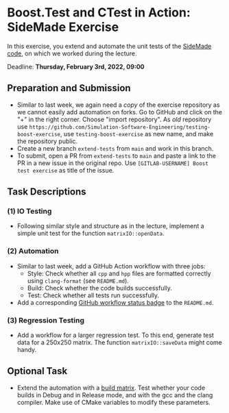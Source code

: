 # Boost.Test and CTest in Action: SideMade Exercise

In this exercise, you extend and automate the unit tests of the [SideMade code](https://github.com/Simulation-Software-Engineering/testing-boost-exercise), on which we worked during the lecture.

Deadline: **Thursday, February 3rd, 2022, 09:00**

## Preparation and Submission

- Similar to last week, we again need a *copy* of the exercise repository as we cannot easily add automation on forks. Go to GitHub and click on the "+" in the right corner. Choose "import repository". As *old* repository use `https://github.com/Simulation-Software-Engineering/testing-boost-exercise`, use `testing-boost-exercise` as new name, and make the repository public.
- Create a new branch `extend-tests` from `main` and work in this branch.
- To submit, open a PR from `extend-tests` to `main` and paste a link to the PR in a new issue in the original repo. Use `[GITLAB-USERNAME] Boost test exercise` as title of the issue.

## Task Descriptions

### (1) IO Testing

- Following similar style and structure as in the lecture, implement a simple unit test for the function `matrixIO::openData`.

### (2) Automation

- Similar to last week, add a GitHub Action workflow with three jobs:
    - Style: Check whether all `cpp` and `hpp` files are formatted correctly using `clang-format` (see `README.md`).
    - Build: Check whether the code builds successfully.
    - Test: Check whether all tests run successfully.
- Add a corresponding [GitHub workflow status badge](https://docs.github.com/en/actions/monitoring-and-troubleshooting-workflows/adding-a-workflow-status-badge) to the `README.md`.

### (3) Regression Testing

- Add a workflow for a larger regression test. To this end, generate test data for a 250x250 matrix. The function `matrixIO::saveData` might come handy.

## Optional Task

- Extend the automation with a [build matrix](https://docs.github.com/en/actions/using-jobs/using-a-build-matrix-for-your-jobs). Test whether your code builds in Debug and in Release mode, and with the gcc and the clang compiler. Make use of CMake variables to modify these parameters.
